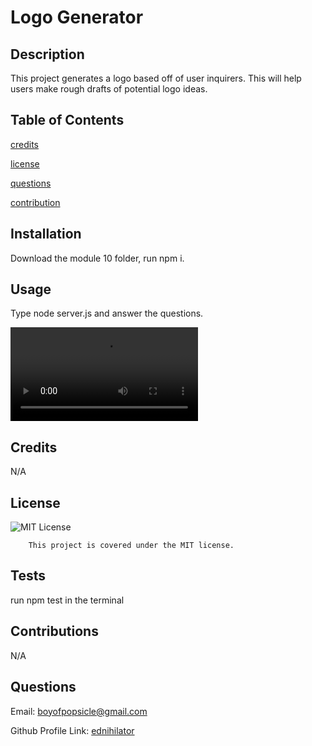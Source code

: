 # Logo Generator

## Description

This project generates a logo based off of user inquirers. This will help users make rough drafts of potential logo ideas.

## Table of Contents

[credits](#credits)

[license](#license)

[questions](#questions)

[contribution](#contributions)

## Installation

Download the module 10 folder, run npm i.

## Usage

Type node server.js and answer the questions.

![alt text](assets/images/video.webm)

## Credits

N/A

## License

![MIT License](https://img.shields.io/badge/license-MIT-blue.svg)

        This project is covered under the MIT license.

## Tests

run npm test in the terminal

## Contributions

N/A

## Questions

Email: boyofpopsicle@gmail.com

Github Profile Link: [ednihilator](https://www.github.com/ednihilator)
